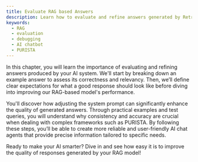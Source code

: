 ```yaml
---
title: Evaluate RAG based Answers
description: Learn how to evaluate and refine answers generated by Retrieval-Augmented Generation (RAG) models for better accuracy and relevance.
keywords:
  - RAG
  - evaluation
  - debugging
  - AI chatbot
  - PURISTA
---
```


In this chapter, you will learn the importance of evaluating and refining answers produced by your AI system. We'll start by breaking down an example answer to assess its correctness and relevancy. Then, we’ll define clear expectations for what a good response should look like before diving into improving our RAG-based model's performance.

You'll discover how adjusting the system prompt can significantly enhance the quality of generated answers. Through practical examples and test queries, you will understand why consistency and accuracy are crucial when dealing with complex frameworks such as PURISTA. By following these steps, you’ll be able to create more reliable and user-friendly AI chat agents that provide precise information tailored to specific needs.

Ready to make your AI smarter? Dive in and see how easy it is to improve the quality of responses generated by your RAG model!